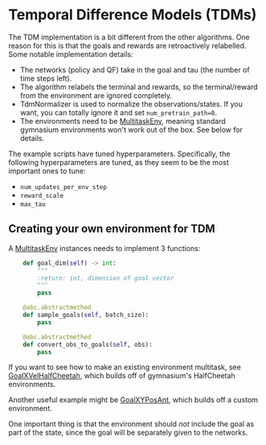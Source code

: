 # Temporal Difference Models (TDMs)
The TDM implementation is a bit different from the other algorithms. One reason for this is that the goals and rewards are retroactively relabelled. Some notable implementation details:
 - The networks (policy and QF) take in the goal and tau (the number of time steps left).
 - The algorithm relabels the terminal and rewards, so the terminal/reward from the environment are ignored completely.
 - TdmNormalizer is used to normalize the observations/states. If you want, you can totally ignore it and set `num_pretrain_path=0`.
 - The environments need to be [MultitaskEnv](rlkit/torch/tdm/envs/multitask_env), meaning standard gymnasium environments won't work out of the box. See below for details.

The example scripts have tuned hyperparameters. Specifically, the following hyperparameters are tuned, as they seem to be the most important ones to tune:
 - `num_updates_per_env_step`
 - `reward_scale`
 - `max_tau`


## Creating your own environment for TDM
A [MultitaskEnv](envs/multitask_env.py) instances needs to implement 3 functions:

```python
    def goal_dim(self) -> int:
        """
        :return: int, dimension of goal vector
        """
        pass

    @abc.abstractmethod
    def sample_goals(self, batch_size):
        pass

    @abc.abstractmethod
    def convert_obs_to_goals(self, obs):
        pass
```

If you want to see how to make an existing environment multitask, see [GoalXVelHalfCheetah](envs/half_cheetah_env.py), which builds off of gymnasium's HalfCheetah environments.

Another useful example might be [GoalXYPosAnt](envs/ant_env.py), which builds off a custom environment.

One important thing is that the environment should *not* include the goal as part of the state, since the goal will be separately given to the networks.
